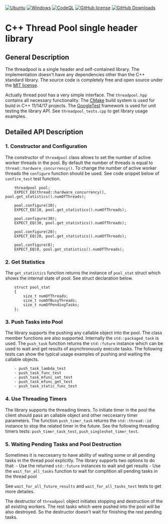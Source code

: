 [![Ubuntu](https://github.com/nikolai-kositsyn/threadpool/actions/workflows/ubuntu.yml/badge.svg?branch=main)](https://github.com/nikolai-kositsyn/threadpool/actions/workflows/ubuntu.yml) [![Windows](https://github.com/nikolai-kositsyn/threadpool/actions/workflows/windows.yml/badge.svg?branch=main)](https://github.com/nikolai-kositsyn/threadpool/actions/workflows/windows.yml) [![CodeQL](https://github.com/nikolai-kositsyn/threadpool/actions/workflows/codeql.yml/badge.svg?branch=main)](https://github.com/nikolai-kositsyn/threadpool/actions/workflows/codeql.yml) [![GitHub license](https://img.shields.io/badge/license-MIT-blue.svg)](https://raw.githubusercontent.com/nikolai-kositsyn/threadpool/main/LICENSE.txt) [![GitHub Downloads](https://img.shields.io/github/downloads/nikolai-kositsyn/threadpool/total)](https://github.com/nikolai-kositsyn/threadpool/releases)


# C++ Thread Pool single header library

## General Description

The threadpool is a single header and self-contained library. The implementation doesn't have any dependencies other than the C++ standard library. The source code is completely free and open source under the [MIT license](LICENSE.txt).

Actually thread pool has a very simple interface. The `threadpool.hpp` contains all necessary functionality.
The [CMake](https://cmake.org/cmake/help/latest/guide/tutorial/index.html) build system is used for build in C++ 11/14/17 projects.
The [GoogleTest](https://google.github.io/googletest/) framework is used for unit testing the library API.
See `threadpool_tests.cpp` to get library usage examples.


## Detailed API Description

### 1. Constructor and Configuration
The constructor of `threadpool` class allows to set the number of active worker threads in the pool. By default the number of threads is equal to `thread::hardware_concurrency()`. To change the number of active worker threads the `configure` function should be used. See code snippet below of `confire_test` test function.

```
    threadpool pool;
    EXPECT_EQ(thread::hardware_concurrency(), pool.get_statistics().numOfThreads);

	pool.configure(10);
	EXPECT_EQ(10, pool.get_statistics().numOfThreads);

	pool.configure(30);
	EXPECT_EQ(30, pool.get_statistics().numOfThreads);

	pool.configure(20);
	EXPECT_EQ(20, pool.get_statistics().numOfThreads);

	pool.configure(0);
	EXPECT_EQ(0, pool.get_statistics().numOfThreads);
```

### 2. Get Statistics
The `get_statistics` function returns the instance of `pool_stat` struct which shows the internal state of pool. See struct declaration below.

```
    struct pool_stat
	{
		size_t numOfThreads;
		size_t numOfBusyThreads;
		size_t numOfPendingTasks;
	};
```

### 3. Push Tasks into Pool
The library supports the pushing any callable object into the pool. The class member functions are also supported. Internally the `std::packaged_task` is used. The `push_task` function returns the `std::future` instance which can be used to wait and get results of asynchronously execute tasks. The following tests can show the typical usage examples of pushing and waiting the callable objects.

```
    - push_task_lambda_test
    - push_task_func_test
    - push_task_mfunc_set_test
    - push_task_mfunc_get_test
    - push_task_static_func_test
```

### 4. Use Threading Timers
The library supports the threading timers. To initiate timer in the pool the client should pass an callable object and other neccesarry timer parameters. The function `push_timer_task` returns the `std::thread::id` instance to stop the related timer in the future. See the following threading timers tests: `push_timer_task_test`, `push_singleshot_timer_test`.

### 5. Waiting Pending Tasks and Pool Destruction
Sometimes it is neccesarry to have ability of waiting some or all pending tasks in the thread pool explicitly. The library supports two options to do that:
    - Use the returned `std::future` instances to wait and get results
    - Use the `wait_for_all_tasks` function to wait for complition all pending tasks in the thread pool

See `wait_for_all_future_results` and `wait_for_all_tasks_test` tests to get more detailes.

The destructor of `threadpool` object initiates stopping and destruction of the all existing workers. The rest tasks which were pushed into the pool will be also destroyed. So the destructor doesn't wait for finishing the rest pending tasks.
